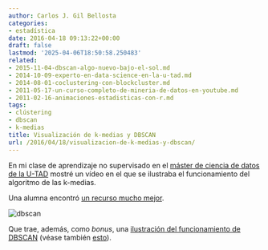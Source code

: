 ```yaml
---
author: Carlos J. Gil Bellosta
categories:
- estadística
date: 2016-04-18 09:13:22+00:00
draft: false
lastmod: '2025-04-06T18:50:58.250483'
related:
- 2015-11-04-dbscan-algo-nuevo-bajo-el-sol.md
- 2014-10-09-experto-en-data-science-en-la-u-tad.md
- 2014-08-01-coclustering-con-blockcluster.md
- 2011-05-17-un-curso-completo-de-mineria-de-datos-en-youtube.md
- 2011-02-16-animaciones-estadisticas-con-r.md
tags:
- clústering
- dbscan
- k-medias
title: Visualización de k-medias y DBSCAN
url: /2016/04/18/visualizacion-de-k-medias-y-dbscan/
---
```


En mi clase de aprendizaje no supervisado en el [máster de ciencia de datos de la U-TAD](https://www.u-tad.com/estudios/experto-en-data-science/) mostré un vídeo en el que se ilustraba el funcionamiento del algoritmo de las k-medias.

Una alumna encontró [un recurso mucho mejor](http://www.naftaliharris.com/blog/visualizing-k-means-clustering/).

![dbscan](/wp-uploads/2016/04/dbscan.png#center)


Que trae, además, como _bonus_, una [ilustración del funcionamiento de DBSCAN](http://www.naftaliharris.com/blog/visualizing-dbscan-clustering/) (véase también [esto](https://datanalytics.com/2015/11/04/dbscan-algo-nuevo-bajo-el-sol/)).
